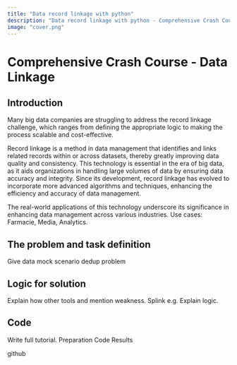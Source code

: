 ```yaml
---
title: "Data record linkage with python"
description: "Data record linkage with python - Comprehensive Crash Course "
image: "cover.png"
---
```

# Comprehensive Crash Course - Data Linkage

## Introduction
Many big data companies are struggling to address the record linkage challenge, which ranges from defining the appropriate logic to making the process scalable and cost-effective.

Record linkage is a method in data management that identifies and links related records within or across datasets, thereby greatly improving data quality and consistency. This technology is essential in the era of big data, as it aids organizations in handling large volumes of data by ensuring data accuracy and integrity. Since its development, record linkage has evolved to incorporate more advanced algorithms and techniques, enhancing the efficiency and accuracy of data management.

The real-world applications of this technology underscore its significance in enhancing data management across various industries. Use cases: Farmacie, Media, Analytics.

## The problem and task definition
Give data mock scenario dedup problem

## Logic for solution
Explain how other tools and mention weakness. Splink e.g.
Explain logic.

## Code
Write full tutorial.
Preparation
Code
Results


github